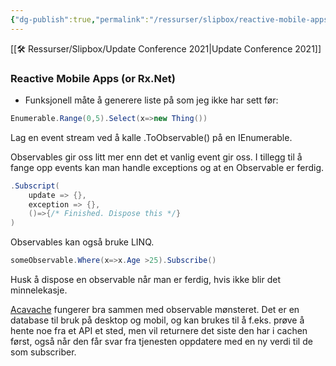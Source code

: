 ```yaml
---
{"dg-publish":true,"permalink":"/ressurser/slipbox/reactive-mobile-apps-or-rx-net/","dgHomeLink":true,"dgPassFrontmatter":false}
---
```



[[🛠 Ressurser/Slipbox/Update Conference 2021|Update Conference 2021]]
### Reactive Mobile Apps (or Rx.Net)
* Funksjonell måte å generere liste på som jeg ikke har sett før:
 ```csharp 
 Enumerable.Range(0,5).Select(x=>new Thing())
 ```

Lag en event stream ved å kalle .ToObservable() på en IEnumerable.

Observables gir oss litt mer enn det et vanlig event gir oss. 
I tillegg til å fange opp events kan man handle exceptions og at en Observable er ferdig.
```csharp
.Subscript(
	update => {},
	exception => {},
	()=>{/* Finished. Dispose this */}
)
```

Observables kan også bruke LINQ. 
```csharp
someObservable.Where(x=>x.Age >25).Subscribe()
```

Husk å dispose en observable når man er ferdig, hvis ikke blir det minnelekasje. 

[Acavache](https://github.com/reactiveui/Akavache) fungerer bra sammen med observable mønsteret. Det er en database til bruk på desktop og mobil, og kan brukes til å f.eks. prøve å hente noe fra et API et sted, men vil returnere det siste den har i cachen først, også når den får svar fra tjenesten oppdatere med en ny verdi til de som subscriber.